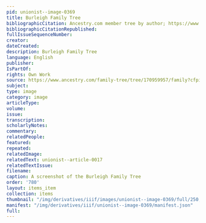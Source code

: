 ```yaml
---
pid: unionist--image-0369
title: Burleigh Family Tree
bibliographicCitation: Ancestry.com member tree by author; https://www.ancestry.com/family-tree/tree/170959957/family?cfpid=112221870097
bibliographicCitationRepublished: 
fullIssueSequenceNumber: 
creator: 
dateCreated: 
description: Burleigh Family Tree
language: English
publisher: 
IsPartOf: 
rights: Own Work
source: https://www.ancestry.com/family-tree/tree/170959957/family?cfpid=112221870097
subject: 
type: image
category: image
articleType: 
volume: 
issue: 
transcription: 
scholarlyNotes: 
commentary: 
relatedPeople: 
featured: 
repeated: 
relatedImage: 
relatedText: unionist--article-0017
relatedTextIssue: 
filename: 
caption: A screenshot of the Burleigh Family Tree
order: '780'
layout: items_item
collection: items
thumbnail: "/img/derivatives/iiif/images/unionist--image-0369/full/250,/0/default.jpg"
manifest: "/img/derivatives/iiif/unionist--image-0369/manifest.json"
full: 
---
```

